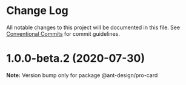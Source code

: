 # Change Log

All notable changes to this project will be documented in this file.
See [Conventional Commits](https://conventionalcommits.org) for commit guidelines.

# 1.0.0-beta.2 (2020-07-30)

**Note:** Version bump only for package @ant-design/pro-card
